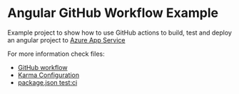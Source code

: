 # Angular GitHub Workflow Example

Example project to show how to use GitHub actions to build, test and deploy an angular project to [Azure App Service](https://azure.microsoft.com/en-us/services/app-service/)

For more information check files:

* [GitHub workflow](https://github.com/jsuarezl/angular-github-workflow-example/blob/master/.github/workflows/angular.yml)
* [Karma Configuration](https://github.com/jsuarezl/angular-github-workflow-example/blob/master/karma.conf.js)
* [package.json test:ci](https://github.com/jsuarezl/angular-github-workflow-example/blob/master/package.json)
